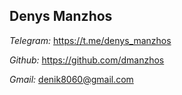 Denys Manzhos
---

_Telegram:_ https://t.me/denys_manzhos

_Github:_ https://github.com/dmanzhos

_Gmail:_ denik8060@gmail.com